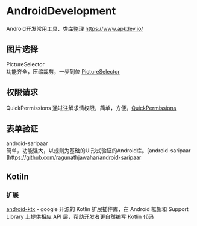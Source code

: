 # AndroidDevelopment
Android开发常用工具、类库整理 https://www.apkdev.io/
## 图片选择
PictureSelector  
功能齐全，压缩裁剪，一步到位 [PictureSelector](https://github.com/LuckSiege/PictureSelector)
## 权限请求
QuickPermissions 
通过注解求情权限，简单，方便。[QuickPermissions ](https://github.com/QuickPermissions/QuickPermissions)

## 表单验证
android-saripaar  
简单，功能强大，以规则为基础的UI形式验证的Android库。[android-saripaar ]https://github.com/ragunathjawahar/android-saripaar


## Kotiln 
### 扩展
[android-ktx](https://github.com/android/android-ktx) - google 开源的 Kotlin 扩展插件库，在 Android 框架和 Support Library 上提供相应 API 层，帮助开发者更自然编写 Kotlin 代码

